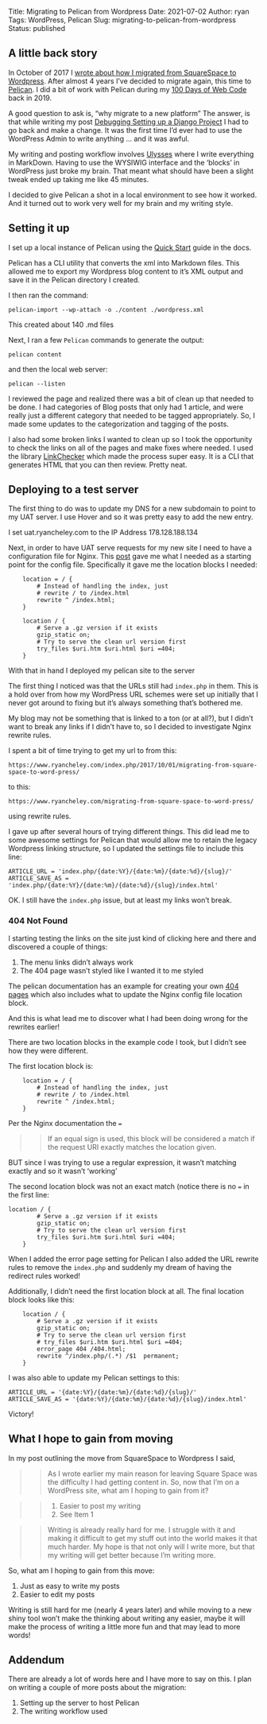 Title: Migrating to Pelican from Wordpress
Date: 2021-07-02
Author: ryan
Tags: WordPress, Pelican
Slug: migrating-to-pelican-from-wordpress
Status: published

## A little back story

In October of 2017 I [wrote about how I migrated from SquareSpace to Wordpress][1]. After almost 4 years I’ve decided to migrate again, this time to [Pelican][2]. I did a bit of work with Pelican during my [100 Days of Web Code][3] back in 2019. 

A good question to ask is, “why migrate to a new platform” The answer, is that while writing my post [Debugging Setting up a Django Project][4] I had to go back and make a change. It was the first time I’d ever had to use the WordPress Admin to write anything ... and it was awful.

My writing and posting workflow involves [Ulysses][5] where I write everything in MarkDown. Having to use the WYSIWIG interface and the ‘blocks’ in WordPress just broke my brain. That meant what should have been a slight tweak ended up taking me like 45 minutes. 

I decided to give Pelican a shot in a local environment to see how it worked. And it turned out to work very well for my brain and my writing style. 

## Setting it up

I set up a local instance of Pelican using the [Quick Start][6] guide in the docs. 

Pelican has a CLI utility that converts the xml into Markdown files. This allowed me to export my Wordpress blog content to it’s XML output and save it in the Pelican directory I created.

I then ran the command:

	pelican-import --wp-attach -o ./content ./wordpress.xml

This created about 140 .md files 

Next, I ran a few `Pelican` commands to generate the output:

	pelican content

and then the local web server:

	pelican --listen

I reviewed the page and realized there was a bit of clean up that needed to be done. I had categories of Blog posts that only had 1 article, and were really just a different category that needed to be tagged appropriately. So, I made some updates to the categorization and tagging of the posts. 

I also had some broken links I wanted to clean up so I took the opportunity to check the links on all of the pages and make fixes where needed. I used the library [LinkChecker][7] which made the process super easy. It is a CLI that generates HTML that you can then review. Pretty neat. 

## Deploying to a test server

The first thing to do was to update my DNS for a new subdomain to point to my UAT server. I use Hover and so it was pretty easy to add the new entry. 

I set uat.ryancheley.com to the IP Address 178.128.188.134

Next, in order to have UAT serve requests for my new site I need to have a configuration file for Nginx. This [post][8] gave me what I needed as a starting point for the config file. Specifically it gave me the location blocks I needed:

		location = / {
	        # Instead of handling the index, just
	        # rewrite / to /index.html
	        rewrite ^ /index.html;
	    }
	
	    location / {
	        # Serve a .gz version if it exists
	        gzip_static on;
	        # Try to serve the clean url version first
	        try_files $uri.htm $uri.html $uri =404;
	    }

With that in hand I deployed my pelican site to the server 

The first thing I noticed was that the URLs still had `index.php` in them. This is a hold over from how my WordPress URL schemes were set up initially that I never got around to fixing but it’s always something that’s bothered me. 

My blog may not be something that is linked to a ton (or at all?), but I didn’t want to break any links if I didn’t have to, so I decided to investigate Nginx rewrite rules. 

I spent a bit of time trying to get my url to from this:

	https://www.ryancheley.com/index.php/2017/10/01/migrating-from-square-space-to-word-press/

to this:

	https://www.ryancheley.com/migrating-from-square-space-to-word-press/

using rewrite rules. 

I gave up after several hours of trying different things. This did lead me to some awesome settings for Pelican that would allow me to retain the legacy Wordpress linking structure, so I updated the settings file to include this line:

	ARTICLE_URL = 'index.php/{date:%Y}/{date:%m}/{date:%d}/{slug}/'
	ARTICLE_SAVE_AS = 'index.php/{date:%Y}/{date:%m}/{date:%d}/{slug}/index.html'

OK. I still have the `index.php` issue, but at least my links won’t break. 

### 404 Not Found

I starting testing the links on the site just kind of clicking here and there and discovered a couple of things:

1. The menu links didn’t always work
2. The 404 page wasn’t styled like I wanted it to me styled

The pelican documentation has an example for creating your own [404 pages][9] which also includes what to update the Nginx config file location block. 

And this is what lead me to discover what I had been doing wrong for the rewrites earlier! 

There are two location blocks in the example code I took, but I didn’t see how they were different. 

The first location block is:

		location = / {
	        # Instead of handling the index, just
	        # rewrite / to /index.html
	        rewrite ^ /index.html;
	    }

Per the Nginx documentation the `=` 

> > If an equal sign is used, this block will be considered a match if the request URI exactly matches the location given.

BUT since I was trying to use a regular expression, it wasn’t matching exactly and so it wasn’t ‘working’

The second location block was not an exact match (notice there is no `=` in the first line:

	location / {
	        # Serve a .gz version if it exists
	        gzip_static on;
	        # Try to serve the clean url version first
	        try_files $uri.htm $uri.html $uri =404;
	    }

When I added the error page setting for Pelican I also added the URL rewrite rules to remove the `index.php` and suddenly my dream of having the redirect rules worked! 

Additionally, I didn’t need the first location block at all. The final location block looks like this:

	    location / {
	        # Serve a .gz version if it exists
	        gzip_static on;
	        # Try to serve the clean url version first
	        # try_files $uri.htm $uri.html $uri =404;
	        error_page 404 /404.html;
	        rewrite ^/index.php/(.*) /$1  permanent;
	    }

I was also able to update my Pelican settings to this:

	ARTICLE_URL = '{date:%Y}/{date:%m}/{date:%d}/{slug}/'
	ARTICLE_SAVE_AS = '{date:%Y}/{date:%m}/{date:%d}/{slug}/index.html'

Victory! 

## What I hope to gain from moving

In my post outlining the move from SquareSpace to Wordpress I said, 

> > As I wrote earlier my main reason for leaving Square Space was the difficulty I had getting content in. So, now that I’m on a WordPress site, what am I hoping to gain from it?

> > 1. Easier to post my writing
> > 2. See Item 1

> > Writing is already really hard for me. I struggle with it and making it difficult to get my stuff out into the world makes it that much harder. My hope is that not only will I write more, but that my writing will get better because I’m writing more.

So, what am I hoping to gain from this move:

1. Just as easy to write my posts
2. Easier to edit my posts

Writing is still hard for me (nearly 4 years later) and while moving to a new shiny tool won’t make the thinking about writing any easier, maybe it will make the process of writing a little more fun and that may lead to more words! 

## Addendum

There are already a lot of words here and I have more to say on this. I plan on writing a couple of more posts about the migration:

1. Setting up the server to host Pelican
2. The writing workflow used


[1]:	https://www.ryancheley.com/2017/10/01/migrating-from-square-space-to-word-press/
[2]:	https://blog.getpelican.com
[3]:	https://www.ryancheley.com/2019/08/31/my-first-project-after-completing-the-100-days-of-web-in-python/
[4]:	https://www.ryancheley.com/2021/06/13/debugging-setting-up-a-django-project/
[5]:	https://ulysses.app
[6]:	https://docs.getpelican.com/en/latest/quickstart.html "Quick Start"
[7]:	https://pypi.org/project/LinkChecker/
[8]:	https://michael.lustfield.net/nginx/blog-with-pelican-and-nginx
[9]:	https://docs.getpelican.com/en/latest/tips.html?highlight=404#custom-404-pages
